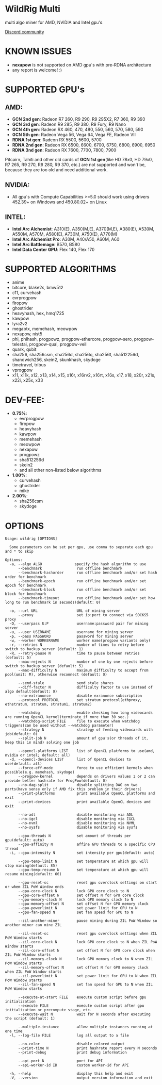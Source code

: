 # WildRig Multi
multi algo miner for AMD, NVIDIA and Intel gpu's

[Discord community](https://discord.gg/ZGDaQ6edXb)

# KNOWN ISSUES
- **nexapow** is not supported on AMD gpu's with pre-RDNA architecture
- any report is welcome! :)

# SUPPORTED GPU's
## AMD:
- **GCN 2nd gen**: Radeon R7 260, R9 290, R9 295X2, R7 360, R9 390
- **GCN 3rd gen**: Radeon R9 285, R9 380, R9 Fury, R9 Nano
- **GCN 4th gen**: Radeon RX 460, 470, 480, 550, 560, 570, 580, 590
- **GCN 5th gen**: Radeon Vega 56, Vega 64, Vega FE, Radeon VII
- **RDNA 1st gen**: Radeon RX 5500, 5600, 5700
- **RDNA 2nd gen**: Radeon RX 6500, 6600, 6700, 6750, 6800, 6900, 6950
- **RDNA 3nd gen**: Radeon RX 7600, 7700, 7800, 7900

Pitcairn, Tahiti and other old cards of **GCN 1st gen**(like HD 78x0, HD 79x0, R7 265, R9 270, R9 280, R9 370, etc.) are not supported and won't be, because they are too old and need additional work.

## NVIDIA:
- All gpu's with Compute Capabilities >=5.0 should work using drivers 452.39+ on Windows and 450.80.02+ on Linux

## INTEL:
- **Intel Arc Alchemist**: A310(E), A350(M,E), A370(M,E), A380(E), A530M, A550M, A570M, A580(E), A730M, A750(E), A770(M)
- **Intel Arc Alchemist Pro**: A30M, A40/A50, A60M, A60
- **Intel Arc Battlemage**: B570, B580
- **Intel Data Center GPU**: Flex 140, Flex 170

# SUPPORTED ALGORITHMS
- anime
- bitcore, blake2s, bmw512
- c11, curvehash
- evrprogpow
- firopow
- ghostrider
- heavyhash, hex, hmq1725
- kawpow
- lyra2v2
- megabtx, memehash, meowpow
- nexapow, nist5
- phi, phihash, progpowz, progpow-ethercore, progpow-sero, progpow-telestai, progpow-quai, progpow-veil
- quark, qubit
- sha256, sha256csm, sha256d, sha256q, sha256t, sha512256d, shandwich256, skein2, skunkhash, skydoge
- timetravel, tribus
- vprogpow
- x11, x11k, x12, x13, x14, x15, x16r, x16rv2, x16rt, x16s, x17, x18, x20r, x21s, x22i, x25x, x33

# DEV-FEE:
- **0.75%**:
  - evrprogpow
  - firopow
  - heavyhash
  - kawpow
  - memehash
  - meowpow
  - nexapow
  - progpowz
  - sha512256d
  - skein2
  - and all other non-listed below algorithms
- **1.00%**:
  - curvehash
  - ghostrider
  - mike
- **2.00%**:
  - sha256csm
  - skydoge

# OPTIONS
```
Usage: wildrig [OPTIONS]

  Some parameters can be set per gpu, use comma to separate each gpu and * to skip

Options:
  -a, --algo ALGO               specify the hash algorithm to use
      --benchmark                run offline benchmark
      --benchmark-hashorder      run offline benchmark and/or set hash order for benchmark
      --benchmark-epoch          run offline benchmark and/or set epoch for benchmark
      --benchmark-block          run offline benchmark and/or set block for benchmark
      --benchmark-timeout        run offline benchmark and/or set how long to run benchmark in seconds(default: 0)

  -o, --url URL                  URL of mining server
      --proxy                    set ip:port to connect via SOCKS5 proxy
  -O, --userpass U:P             username:password pair for mining server
  -u, --user USERNAME            username for mining server
  -p, --pass PASSWORD            password for mining server
  -w, --worker WORKERNAME        worker name(progpow variants only)
  -r, --retries N                number of times to retry before switch to backup server (default: 1)
  -R, --retry-pause N            time to pause between retries (default: 5)
      --max-rejects N            number of one by one rejects before switch to backup server (default: 5)
      --max-difficulty N         maximum difficulty to accept from pool(unit: M), otherwise reconnect (default: 0)

      --send-stale               send stale shares
      --diff-factor N            difficulty factor to use instead of algo default(default: 0)
      --no-extranonce            disable exranonce subscription
      --protocol PROTOCOL        set stratum protocol(ethproxy, ethstratum, stratum, stratum1, stratum2)

      --watchdog                 enable checking how long videocards are running OpenCL kernel(terminate if more than 30 sec.)
      --watchdog-script FILE     file to execute when watchdog triggers(can be used without --watchdog parameter)
      --strategy N               strategy of feeding videocards with job(default: 0)
      --split-job N              amount of gpu's(or threads of it, keep this in mind) solving one job

      --opencl-platforms LIST    list of OpenCL platforms to use(amd, nvidia or intel; default: all)
  -d, --opencl-devices LIST      list of OpenCL devices to use(default: all)
      --force-eff-mode           force to use efficient kernels when possible(e.g. memehash, skydoge)
      --progpow-kernel           depends on drivers values 1 or 2 can provide better hashrate for ProgPow(default: 0)
      --no-dag-split             disable splitting DAG on two parts(have sense only if AMD fix this problem in their drivers)
      --print-platforms          print available OpenCL platforms and exit
      --print-devices            print available OpenCL devices and exit

      --no-adl                   disable monitoring via ADL
      --no-igcl                  disable monitoring via IGCL
      --no-nvml                  disable monitoring via NVML
      --no-sysfs                 disable monitoring via sysfs

      --gpu-threads N            set amount of threads per gpu(default: auto)
      --gpu-affinity N           affine GPU threads to a specific CPU thread
  -i, --gpu-intensity N          set intensity per gpu(default: auto)

      --gpu-temp-limit N         set temperature at which gpu will stop mining(default: 85)
      --gpu-temp-resume N        set temperature at which gpu will resume mining(default: 60)

      --gpu-reset-oc             reset gpu overclock settings on start or when ZIL PoW Window ends
      --gpu-core-clock N         lock GPU core clock to N
      --gpu-core-offset N        set offset N for GPU core clock
      --gpu-memory-clock N       lock GPU memory clock to N
      --gpu-memory-offset N      set offset N for GPU memory clock
      --gpu-powerlimit N         set power limit for GPU to N
      --gpu-fan-speed N          set fan speed for GPU to N

      --zil-another-miner        pause mining during ZIL PoW Window so another miner can mine ZIL

      --zil-reset-oc             reset gpu overclock settings when ZIL PoW Window starts
      --zil-core-clock N         lock GPU core clock to N when ZIL PoW Window starts
      --zil-core-offset N        set offset N for GPU core clock when ZIL PoW Window starts
      --zil-memory-clock N       lock GPU memory clock to N when ZIL PoW Window starts
      --zil-memory-offset N      set offset N for GPU memory clock when ZIL PoW Window starts
      --zil-powerlimit N         set power limit for GPU to N when ZIL PoW Window starts
      --zil-fan-speed N          set fan speed for GPU to N when ZIL PoW Window starts

      --execute-at-start FILE    execute custom script before gpu initialization
      --execute FILE             execute custom script after gpu initialization or precompute stage, etc.
      --execute-wait N           wait for N seconds after executing the script (default: 1)

      --multiple-instance        allow multiple instances running at one time
  -l, --log-file FILE            log all output to a file

      --no-color                 disable colored output
      --print-time N             print hashrate report every N seconds
      --print-debug              print debug information

      --api-port N               port for API
      --api-worker-id ID         custom worker-id for API

  -h, --help                     display this help and exit
  -V, --version                  output version information and exit
```
